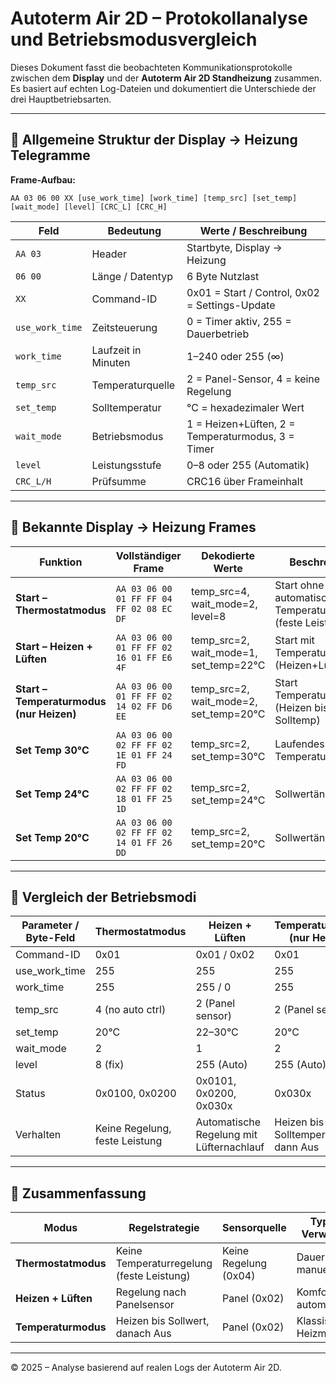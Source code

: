 # Autoterm Air 2D – Protokollanalyse und Betriebsmodusvergleich

Dieses Dokument fasst die beobachteten Kommunikationsprotokolle zwischen dem **Display** und der **Autoterm Air 2D Standheizung** zusammen.  
Es basiert auf echten Log-Dateien und dokumentiert die Unterschiede der drei Hauptbetriebsarten.

---

## 🔧 Allgemeine Struktur der Display → Heizung Telegramme

**Frame-Aufbau:**
```
AA 03 06 00 XX [use_work_time] [work_time] [temp_src] [set_temp] [wait_mode] [level] [CRC_L] [CRC_H]
```

| Feld | Bedeutung | Werte / Beschreibung |
|------|------------|----------------------|
| `AA 03` | Header | Startbyte, Display → Heizung |
| `06 00` | Länge / Datentyp | 6 Byte Nutzlast |
| `XX` | Command-ID | 0x01 = Start / Control, 0x02 = Settings-Update |
| `use_work_time` | Zeitsteuerung | 0 = Timer aktiv, 255 = Dauerbetrieb |
| `work_time` | Laufzeit in Minuten | 1–240 oder 255 (∞) |
| `temp_src` | Temperaturquelle | 2 = Panel-Sensor, 4 = keine Regelung |
| `set_temp` | Solltemperatur | °C = hexadezimaler Wert |
| `wait_mode` | Betriebsmodus | 1 = Heizen+Lüften, 2 = Temperaturmodus, 3 = Timer |
| `level` | Leistungsstufe | 0–8 oder 255 (Automatik) |
| `CRC_L/H` | Prüfsumme | CRC16 über Frameinhalt |

---

## 🔩 Bekannte Display → Heizung Frames

| Funktion | Vollständiger Frame | Dekodierte Werte | Beschreibung |
|-----------|--------------------|------------------|--------------|
| **Start – Thermostatmodus** | `AA 03 06 00 01 FF FF 04 FF 02 08 EC DF` | temp_src=4, wait_mode=2, level=8 | Start ohne automatische Temperaturregelung (feste Leistung) |
| **Start – Heizen + Lüften** | `AA 03 06 00 01 FF FF 02 16 01 FF E6 4F` | temp_src=2, wait_mode=1, set_temp=22°C | Start mit Temperaturregelung (Heizen+Lüften) |
| **Start – Temperaturmodus (nur Heizen)** | `AA 03 06 00 01 FF FF 02 14 02 FF D6 EE` | temp_src=2, wait_mode=2, set_temp=20°C | Start Temperaturmodus (Heizen bis Solltemp) |
| **Set Temp 30°C** | `AA 03 06 00 02 FF FF 02 1E 01 FF 24 FD` | temp_src=2, set_temp=30°C | Laufendes Temperatur-Update |
| **Set Temp 24°C** | `AA 03 06 00 02 FF FF 02 18 01 FF 25 1D` | temp_src=2, set_temp=24°C | Sollwertänderung |
| **Set Temp 20°C** | `AA 03 06 00 02 FF FF 02 14 01 FF 26 DD` | temp_src=2, set_temp=20°C | Sollwertänderung |

---

## 🧩 Vergleich der Betriebsmodi

| Parameter / Byte-Feld | **Thermostatmodus** | **Heizen + Lüften** | **Temperaturmodus (nur Heizen)** | Beschreibung |
|------------------------|---------------------|----------------------|-----------------------------------|--------------|
| Command-ID | 0x01 | 0x01 / 0x02 | 0x01 | Start / Update |
| use_work_time | 255 | 255 | 255 | Dauerbetrieb |
| work_time | 255 | 255 / 0 | 255 | Laufzeit |
| temp_src | 4 (no auto ctrl) | 2 (Panel sensor) | 2 (Panel sensor) | Temperaturquelle |
| set_temp | 20°C | 22–30°C | 20°C | Solltemperatur |
| wait_mode | 2 | 1 | 2 | Regelstrategie |
| level | 8 (fix) | 255 (Auto) | 255 (Auto) | Lüfterstufe |
| Status | 0x0100, 0x0200 | 0x0101, 0x0200, 0x030x | 0x030x | Rückmeldungen der Heizung |
| Verhalten | Keine Regelung, feste Leistung | Automatische Regelung mit Lüfternachlauf | Heizen bis Solltemperatur, dann Aus |

---

## 🧠 Zusammenfassung

| Modus | Regelstrategie | Sensorquelle | Typische Verwendung |
|--------|----------------|---------------|---------------------|
| **Thermostatmodus** | Keine Temperaturregelung (feste Leistung) | Keine Regelung (0x04) | Dauerlüftung / manuell |
| **Heizen + Lüften** | Regelung nach Panelsensor | Panel (0x02) | Komfortmodus, automatisch |
| **Temperaturmodus** | Heizen bis Sollwert, danach Aus | Panel (0x02) | Klassischer Heizmodus |

---

© 2025 – Analyse basierend auf realen Logs der Autoterm Air 2D.
